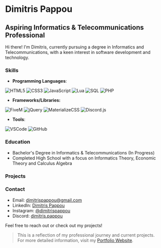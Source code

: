 # Dimitris Pappou

## Aspiring Informatics & Telecommunications Professional

Hi there! I'm Dimitris, currently pursuing a degree in Informatics and Telecommunications, with a keen interest in software development and technology.

### Skills
- **Programming Languages**:

![HTML5](https://img.shields.io/badge/-HTML5-E34F26?style=for-the-badge&logo=html5&logoColor=white) ![CSS3](https://img.shields.io/badge/-CSS3-1572B6?style=for-the-badge&logo=css3) ![JavaScript](https://img.shields.io/badge/-JavaScript-F7DF1E?style=for-the-badge&logo=javascript&logoColor=black) ![Lua](https://img.shields.io/badge/-Lua-2C2D72?style=for-the-badge&logo=lua) ![SQL](https://img.shields.io/badge/-SQL-4479A1?style=for-the-badge&logo=database&logoColor=white)
 ![PHP](https://img.shields.io/badge/PHP-777BB4?style=for-the-badge&logo=php&logoColor=white)
- **Frameworks/Libraries:**

![FiveM](https://img.shields.io/badge/-FiveM-0054AC?style=for-the-badge&logo=fivem&logoColor=white) ![jQuery](https://img.shields.io/badge/-jQuery-0769AD?style=for-the-badge&logo=jquery&logoColor=white) ![MaterializeCSS](https://img.shields.io/badge/-MaterializeCSS-EE6E73?style=for-the-badge&logo=materializecss&logoColor=white) ![Discord.js](https://img.shields.io/badge/-Discord.js-5865F2?style=for-the-badge&logo=discord&logoColor=white)
- **Tools**:

![VSCode](https://img.shields.io/badge/-VSCode-007ACC?style=for-the-badge&logo=visual-studio-code&logoColor=white) ![GitHub](https://img.shields.io/badge/-GitHub-181717?style=for-the-badge&logo=github)

### Education
- Bachelor's Degree in Informatics & Telecommunications (In Progress)
- Completed High School with a focus on Informatics Theory, Economic Theory and Calculus Algebra

### Projects

### Contact
- Email: dimitrispappou@gmail.com
- LinkedIn: [Dimitris Pappou](https://www.linkedin.com/in/dimitrispappou/)
- Instagram: [@dimitrispappou](https://www.instagram.com/dimitrispappou/)
- Discord: [dimitris.pappou](https://discordapp.com/users/986007036418465822)

Feel free to reach out or check out my projects!

> This is a reflection of my professional journey and current projects. For more detailed information, visit my [Portfolio Website](https://dimitrispappou.github.io).
